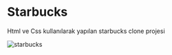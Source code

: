# Starbucks
Html ve Css kullanılarak yapılan starbucks clone projesi


![starbucks](https://github.com/mertbogus/Starbucks/assets/58881310/01a29fb4-7b25-4b84-9b9f-0865c6da1619)
